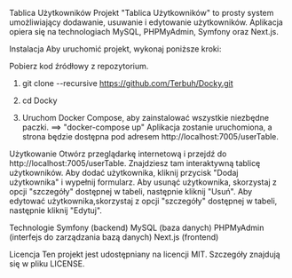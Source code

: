 
Tablica Użytkowników
Projekt "Tablica Użytkowników" to prosty system umożliwiający dodawanie, usuwanie i edytowanie użytkowników. Aplikacja opiera się na technologiach MySQL, PHPMyAdmin, Symfony oraz Next.js.

Instalacja
Aby uruchomić projekt, wykonaj poniższe kroki:

Pobierz kod źródłowy z repozytorium.
1. git clone --recursive https://github.com/Terbuh/Docky.git
2. cd Docky

3. Uruchom Docker Compose, aby zainstalować wszystkie niezbędne paczki. ==> "docker-compose up"
Aplikacja zostanie uruchomiona, a strona będzie dostępna pod adresem http://localhost:7005/userTable.

Użytkowanie
Otwórz przeglądarkę internetową i przejdź do http://localhost:7005/userTable.
Znajdziesz tam interaktywną tablicę użytkowników.
Aby dodać użytkownika, kliknij przycisk "Dodaj użytkownika" i wypełnij formularz.
Aby usunąć użytkownika, skorzystaj z opcji "szczegóły" dostępnej w tabeli, następnie kliknij "Usuń".
Aby edytować użytkownika,skorzystaj z opcji "szczegóły" dostępnej w tabeli, następnie kliknij "Edytuj".

Technologie
Symfony (backend)
MySQL (baza danych)
PHPMyAdmin (interfejs do zarządzania bazą danych)
Next.js (frontend)


Licencja
Ten projekt jest udostępniany na licencji MIT. Szczegóły znajdują się w pliku LICENSE.
